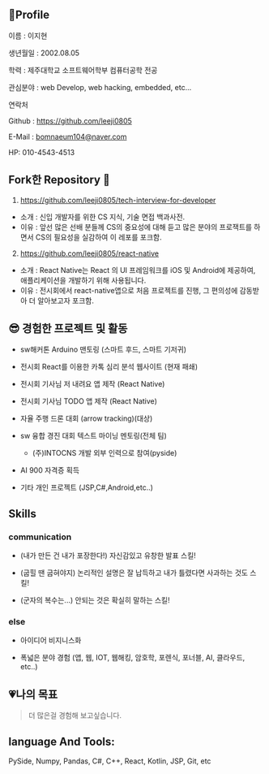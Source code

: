 ## 🧑Profile

이름 : 이지현

생년월일 : 2002.08.05

학력 : 제주대학교 소프트웨어학부 컴퓨터공학 전공

관심분야 : web Develop, web hacking, embedded, etc...

연락처

Github : https://github.com/leeji0805

E-Mail : bomnaeum104@naver.com

HP: 010-4543-4513



## Fork한 Repository 📌
1. https://github.com/leeji0805/tech-interview-for-developer
- 소개 : 신입 개발자를 위한 CS 지식, 기술 면접 백과사전.  
- 이유 : 앞선 많은 선배 분들께 CS의 중요성에 대해 듣고 많은 분야의 프로잭트를 하면서 CS의 필요성을 실감하여 이 레포를 포크함.
2. https://github.com/leeji0805/react-native 
- 소개 : React Native는 React 의 UI 프레임워크를 iOS 및 Android에 제공하여, 애플리케이션을 개발하기 위해 사용됩니다.
- 이유 : 전시회에서 react-native앱으로 처음 프로젝트를 진행, 그 편의성에 감동받아 더 알아보고자 포크함.



## 😎 경험한 프로젝트 및 활동
- sw해커톤 Arduino 맨토링 (스마트 후드, 스마트 기저귀)

- 전시회 React를 이용한 카톡 심리 분석 웹사이트 (현재 패쇄) 

- 전시회 기사님 저 내려요 앱 제작 (React Native)

- 전시회 기사님 TODO 앱 제작 (React Native)

- 자율 주행 드론 대회 (arrow tracking)(대상)

- sw 융합 경진 대회 텍스트 마이닝 멘토링(전체 팀)

  - (주)INTOCNS 개발 외부 인력으로 참여(pyside)

- AI 900 자격증 획득

- 기타 개인 프로젝트 (JSP,C#,Android,etc..)



## Skills 
### communication
- (내가 만든 건 내가 포장한다!) 자신감있고 유창한 발표 스킬!

- (굽힐 땐 굽혀야지) 논리적인 설명은 잘 납득하고 내가 틀렸다면 사과하는 것도 스킬!

- (군자의 복수는...) 안되는 것은 확실히 말하는 스킬!

### else

- 아이디어 비지니스화

- 폭넓은 분야 경험 (앱, 웹, IOT, 웹해킹, 암호학, 포렌식, 포너블, AI, 클라우드, etc..)


## 💗나의 목표

> 더 많은걸 경험해 보고싶습니다.

## language And Tools:

PySide, Numpy, Pandas, C#, C++, React, Kotlin, JSP, Git, etc
